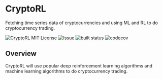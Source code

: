 # CryptoRL
Fetching time series data of cryptocurrencies and using ML and RL to do cryptocurrency trading.

<img src="https://img.shields.io/github/license/ZiyiXia/CryptoRL" alt="CryptoRL MIT License"/>
<img src="https://img.shields.io/github/issues/ZiyiXia/CryptoRL" alt="Issue"/>
<img src="https://img.shields.io/github/actions/workflow/status/ZiyiXia/CryptoRL/build.yml?label=build%20status&logo=github" alt="built status">
<img src="https://img.shields.io/codecov/c/github/ZiyiXia/CryptoRL?logo=codecov" alt="codecov">

## Overview
CryptoRL will use popular deep reinforcement learning algorithms and machine learning algorithms to do cryptocurrency trading.
